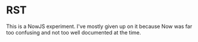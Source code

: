 RST
=======

This is a NowJS experiment. I've mostly given up on it because Now was far too confusing and not too well documented at the time.
